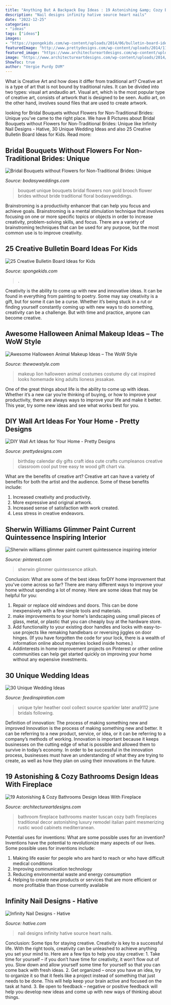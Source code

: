 ```yaml
---
title: "Anything But A Backpack Day Ideas : 19 Astonishing &amp; Cozy Bathrooms Design Ideas With Fireplace"
description: "Nail designs infinity hative source heart nails"
date: "2022-12-25"
categories:
- "ideas"
tags: ["ideas"]
images:
- "https://spongekids.com/wp-content/uploads/2014/06/bulletin-board-ideas/16-under-the-sea-bulletin-board.jpg"
featuredImage: "http://www.prettydesigns.com/wp-content/uploads/2014/11/Birthday-Calendar.jpg"
featured_image: "https://www.architectureartdesigns.com/wp-content/uploads/2014/03/329.jpg"
image: "https://www.architectureartdesigns.com/wp-content/uploads/2014/03/329.jpg"
ShowToc: true
author: "Vergie Purdy DVM"
---
```



What is Creative Art and how does it differ from traditional art?
Creative art is a type of art that is not bound by traditional rules. It can be divided into two types: visual art andaudio art. Visual art, which is the most popular type of creative art, consists of artwork that is designed to be seen. Audio art, on the other hand, involves sound files that are used to create artwork.

	

		
looking for Bridal Bouquets without Flowers for Non-Traditional Brides: Unique you've came to the right place. We have 8 Pictures about Bridal Bouquets without Flowers for Non-Traditional Brides: Unique like Infinity Nail Designs - Hative, 30 Unique Wedding Ideas and also 25 Creative Bulletin Board Ideas for Kids. Read more:
		
    
## Bridal Bouquets Without Flowers For Non-Traditional Brides: Unique

<img loading=lazy src="http://bodasyweddings.com/wp-content/uploads/2017/04/unique-wedding-bouquet-ideas.jpg" onerror="this.onerror=null;this.src='https://tse2.mm.bing.net/th?id=OIP._5TWjMA21qH0xlIs1QO1yQHaLG&amp;pid=15.1';" alt="Bridal Bouquets without Flowers for Non-Traditional Brides: Unique">

_Source: bodasyweddings.com_

>bouquet unique bouquets bridal flowers non gold brooch flower brides without bride traditional floral bodasyweddings. 

	

Brainstroming is a productivity enhancer that can help you focus and achieve goals. Brainstroming is a mental stimulation technique that involves focusing on one or more specific topics or objects in order to increase creativity, problem-solving skills, and focus. There are a variety of brainstroming techniques that can be used for any purpose, but the most common use is to improve creativity.

    
## 25 Creative Bulletin Board Ideas For Kids

<img loading=lazy src="https://spongekids.com/wp-content/uploads/2014/06/bulletin-board-ideas/16-under-the-sea-bulletin-board.jpg" onerror="this.onerror=null;this.src='https://tse4.mm.bing.net/th?id=OIP.ftMfqeE5WpJbtR0Q08rSsAHaJ4&amp;pid=15.1';" alt="25 Creative Bulletin Board Ideas for Kids">

_Source: spongekids.com_

>. 

	

Creativity is the ability to come up with new and innovative ideas. It can be found in everything from painting to poetry. Some may say creativity is a gift, but for some it can be a curse. Whether it’s being stuck in a rut or finding yourself constantly coming up with new ways to do something, creativity can be a challenge. But with time and practice, anyone can become creative.

    
## Awesome Halloween Animal Makeup Ideas – The WoW Style

<img loading=lazy src="http://thewowstyle.com/wp-content/uploads/2016/06/Lion-Animal-Halloween-Makeup.jpg" onerror="this.onerror=null;this.src='https://tse4.mm.bing.net/th?id=OIP.BZdMCXNcw8ZaXZ13hk9BKgHaLH&amp;pid=15.1';" alt="Awesome Halloween Animal Makeup Ideas – The WoW Style">

_Source: thewowstyle.com_

>makeup lion halloween animal costumes costume diy cat inspired looks homemade king adults lioness jessakae. 

	

One of the great things about life is the ability to come up with ideas. Whether it’s a new car you’re thinking of buying, or how to improve your productivity, there are always ways to improve your life and make it better. This year, try some new ideas and see what works best for you.

    
## DIY Wall Art Ideas For Your Home - Pretty Designs

<img loading=lazy src="http://www.prettydesigns.com/wp-content/uploads/2014/11/Birthday-Calendar.jpg" onerror="this.onerror=null;this.src='https://tse4.mm.bing.net/th?id=OIP.uhQNUpWK98Iu65pYHiSyhwHaLH&amp;pid=15.1';" alt="DIY Wall Art Ideas for Your Home - Pretty Designs">

_Source: prettydesigns.com_

>birthday calendar diy gifts craft idea cute crafts cumpleanos creative classroom cool put tree easy te wood gift chart via. 

	

What are the benefits of creative art?
Creative art can have a variety of benefits for both the artist and the audience. Some of these benefits include: 
1. Increased creativity and productivity.
2. More expressive and original artwork.
3. Increased sense of satisfaction with work created. 
4. Less stress in creative endeavors.

    
## Sherwin Williams Glimmer Paint Current Quintessence Inspiring Interior

<img loading=lazy src="https://i.pinimg.com/736x/f8/4a/c5/f84ac583e115b0d646c53516165b0898.jpg" onerror="this.onerror=null;this.src='https://tse4.mm.bing.net/th?id=OIP.u3cIDyuHYu9MyDUlptiVPgHaLF&amp;pid=15.1';" alt="Sherwin williams glimmer paint current quintessence inspiring interior">

_Source: pinterest.com_

>sherwin glimmer quintessence atikah. 

	

Conclusion: What are some of the best ideas forDIY home improvement that you've come across so far?
There are many different ways to improve your home without spending a lot of money. Here are some ideas that may be helpful for you: 
1. Repair or replace old windows and doors. This can be done inexpensively with a few simple tools and materials. 
2. make improvements to your home's landscaping using small pieces of glass, metal, or plastic that you can cheaply buy at the hardware store. 
3. Add functionality to your existing door handles and locks with easy-to-use projects like remaking handlebars or reversing jiggles on door hinges. (If you have forgotten the code for your lock, there is a wealth of information online about mysteries locked inside homes.) 
4. Addinterests in home improvement projects on Pinterest or other online communities can help get started quickly on improving your home without any expensive investments.

    
## 30 Unique Wedding Ideas

<img loading=lazy src="http://feedinspiration.com/wp-content/uploads/2015/05/Unique-Wedding-Ideas-Inspired-By-Valentines-Day.jpg" onerror="this.onerror=null;this.src='https://tse2.mm.bing.net/th?id=OIP.QOmRxej6R7fA0o34FE3d1wHaLH&amp;pid=15.1';" alt="30 Unique Wedding Ideas">

_Source: feedinspiration.com_

>unique tyler heather cool collect source sparkler later ana9112 june bridals following. 

	

Definition of innovation: The process of making something new and improved
Innovation is the process of making something new and better. It can be referring to a new product, service, or idea, or it can be referring to a company’s methods of working. Innovation is important because it keeps businesses on the cutting edge of what is possible and allowed them to survive in today’s economy. In order to be successful in the innovation process, businesses must have an understanding of what they are trying to create, as well as how they plan on using their innovations in the future.

    
## 19 Astonishing &amp; Cozy Bathrooms Design Ideas With Fireplace

<img loading=lazy src="https://www.architectureartdesigns.com/wp-content/uploads/2014/03/329.jpg" onerror="this.onerror=null;this.src='https://tse2.mm.bing.net/th?id=OIP.HmI58GBMkbFJpcwaV5TpnwHaJm&amp;pid=15.1';" alt="19 Astonishing &amp; Cozy Bathrooms Design Ideas With Fireplace">

_Source: architectureartdesigns.com_

>bathroom fireplace bathrooms master tuscan cozy bath fireplaces traditional decor astonishing luxury remodel italian paint mesmerizing rustic wood cabinets mediterranean. 

	

Potential uses for inventions: What are some possible uses for an invention?
Inventions have the potential to revolutionize many aspects of our lives. Some possible uses for inventions include: 
1. Making life easier for people who are hard to reach or who have difficult medical conditions 
2. Improving communication technology 
3. Reducing environmental waste and energy consumption 
4. Helping to create new products or services that are more efficient or more profitable than those currently available 

    
## Infinity Nail Designs - Hative

<img loading=lazy src="https://hative.com/wp-content/uploads/2015/02/infinity-nails/3-infinity-nail-art-designs.jpg" onerror="this.onerror=null;this.src='https://tse2.mm.bing.net/th?id=OIP.t2afYk5khR7R0NxIy1VhVgHaMH&amp;pid=15.1';" alt="Infinity Nail Designs - Hative">

_Source: hative.com_

>nail designs infinity hative source heart nails. 

	

Conclusion: Some tips for staying creative.
Creativity is key to a successful life. With the right tools, creativity can be unleashed to achieve anything you set your mind to. Here are a few tips to help you stay creative: 1. Take time for yourself – if you don’t have time for creativity, it won’t flow out of you. Slow down and allow yourself some time for yourself so that you can come back with fresh ideas. 2. Get organized – once you have an idea, try to organize it so that it feels like a project instead of something that just needs to be done. This will help keep your brain active and focused on the task at hand. 3. Be open to feedback – negative or positive feedback will help you develop new ideas and come up with new ways of thinking about things.
